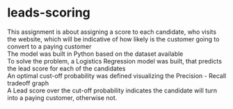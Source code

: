 # leads-scoring
This assignment is about assigning a score to each candidate, who visits the website, which will be indicative of how likely is the customer going to convert to a paying customer<br>
The model was built in Python based on the dataset available<br>
To solve the problem, a Logistics Regression model was built, that predicts the lead score for each of the candidates<br>
An optimal cust-off probability was defined visualizing the Precision - Recall tradeoff graph<br>
A Lead score over the cut-off probability indicates the candidate will turn into a paying customer, otherwise not.<br>

